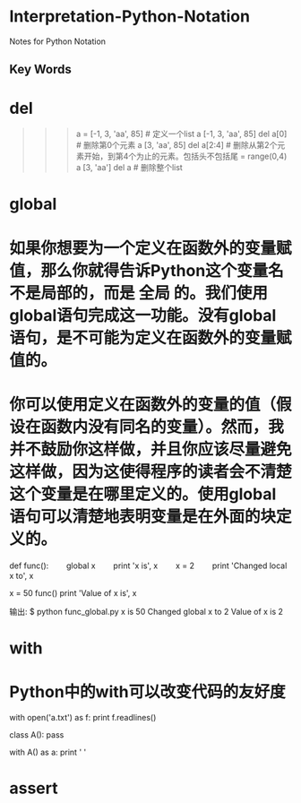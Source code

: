 # Interpretation-Python-Notation
Notes for Python Notation

## Key Words
# del
>>> a = [-1, 3, 'aa', 85] # 定义一个list
>>> a
[-1, 3, 'aa', 85]
>>> del a[0] # 删除第0个元素
>>> a
[3, 'aa', 85]
>>> del a[2:4] # 删除从第2个元素开始，到第4个为止的元素。包括头不包括尾 = range(0,4)
>>> a
[3, 'aa']
>>> del a # 删除整个list

# global
# 如果你想要为一个定义在函数外的变量赋值，那么你就得告诉Python这个变量名不是局部的，而是 全局 的。我们使用global语句完成这一功能。没有global语句，是不可能为定义在函数外的变量赋值的。
# 你可以使用定义在函数外的变量的值（假设在函数内没有同名的变量）。然而，我并不鼓励你这样做，并且你应该尽量避免这样做，因为这使得程序的读者会不清楚这个变量是在哪里定义的。使用global语句可以清楚地表明变量是在外面的块定义的。
def func():
　　global x
　　print 'x is', x
　　x = 2
　　print 'Changed local x to', x

x = 50
func()
print 'Value of x is', x

输出:
$ python func_global.py
x is 50
Changed global x to 2
Value of x is 2

# with
# Python中的with可以改变代码的友好度
with open('a.txt') as f:
  print f.readlines()
  
class A():
  pass

with A() as a:
  print ' '

# assert








